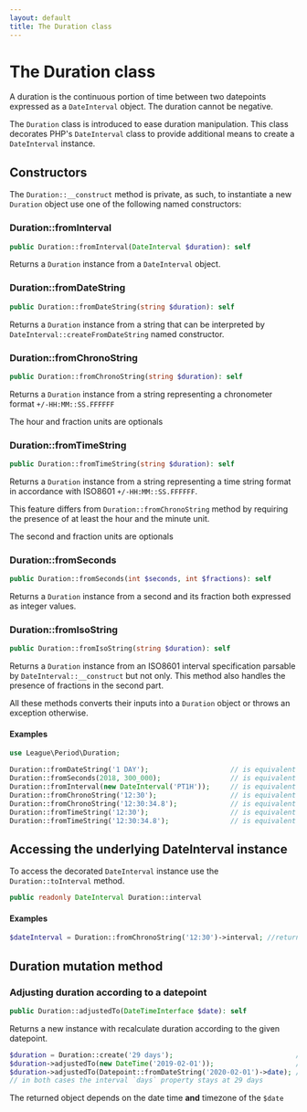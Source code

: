 ```yaml
---
layout: default
title: The Duration class
---
```


# The Duration class

A duration is the continuous portion of time between two datepoints expressed as a `DateInterval` object. The duration cannot be negative.

The `Duration` class is introduced to ease duration manipulation. This class decorates PHP's `DateInterval` class to provide additional
means to create a `DateInterval` instance.

## Constructors

The `Duration::__construct` method is private, as such, to instantiate a new `Duration` object use one of the following named constructors:

### Duration::fromInterval

~~~php
public Duration::fromInterval(DateInterval $duration): self
~~~

Returns a `Duration` instance from a `DateInterval` object.

### Duration::fromDateString

~~~php
public Duration::fromDateString(string $duration): self
~~~

Returns a `Duration` instance from a string that can be interpreted by `DateInterval::createFromDateString` named constructor.

### Duration::fromChronoString

~~~php
public Duration::fromChronoString(string $duration): self
~~~

Returns a `Duration` instance from a string representing a chronometer format `+/-HH:MM::SS.FFFFFF`

<p class="message-notice">The hour and fraction units are optionals</p>

### Duration::fromTimeString

~~~php
public Duration::fromTimeString(string $duration): self
~~~

Returns a `Duration` instance from a string representing a time string format in accordance with ISO8601 `+/-HH:MM::SS.FFFFFF`.

This feature differs from `Duration::fromChronoString` method by requiring the presence of at least the hour and the minute unit.

<p class="message-notice">The second and fraction units are optionals</p>

### Duration::fromSeconds

~~~php
public Duration::fromSeconds(int $seconds, int $fractions): self
~~~

Returns a `Duration` instance from a second and its fraction both expressed as integer values.

### Duration::fromIsoString

~~~php
public Duration::fromIsoString(string $duration): self
~~~

Returns a `Duration` instance from an ISO8601 interval specification parsable by `DateInterval::__construct` but not only.
This method also handles the presence of fractions in the second part.

All these methods converts their inputs into a `Duration` object or throws an exception otherwise.

#### Examples

~~~php
use League\Period\Duration;

Duration::fromDateString('1 DAY');                    // is equivalent to new Duration(DateInterval::createFromDateString('1 DAY'))
Duration::fromSeconds(2018, 300_000);                 // is equivalent to new Duration(new DateInterval('PT2018.3S'))
Duration::fromInterval(new DateInterval('PT1H'));     // is equivalent to new Duration(new DateInterval('PT1H'))
Duration::fromChronoString('12:30');                  // is equivalent to new Duration(new DateInterval('PT12M30S'))
Duration::fromChronoString('12:30:34.8');             // is equivalent to new Duration(new DateInterval('PT12H30M34.8S'))
Duration::fromTimeString('12:30');                    // is equivalent to new Duration(new DateInterval('PT12H30M'))
Duration::fromTimeString('12:30:34.8');               // is equivalent to new Duration(new DateInterval('PT12H30M34.8S'))
~~~

## Accessing the underlying DateInterval instance

To access the decorated `DateInterval` instance use the `Duration::toInterval` method.

~~~php
public readonly DateInterval Duration::interval
~~~

#### Examples

~~~php
$dateInterval = Duration::fromChronoString('12:30')->interval; //returns a DateInterval object
~~~


## Duration mutation method

### Adjusting duration according to a datepoint

~~~php
public Duration::adjustedTo(DateTimeInterface $date): self
~~~

Returns a new instance with recalculate duration according to the given datepoint.

~~~php
$duration = Duration::create('29 days');                              // is equivalent to new Duration(DateInterval::createFromDateString('29 days'))
$duration->adjustedTo(new DateTime('2019-02-01'));                    // is equivalent to new DateInterval('P1M1D') using a non leap year
$duration->adjustedTo(Datepoint::fromDateString('2020-02-01')->date); // is equivalent to new DateInterval('P1M') using a leap year
// in both cases the interval `days` property stays at 29 days
~~~

<p class="message-notice">The returned object depends on the date time <strong>and</strong> timezone of the <code>$date</code></p>
